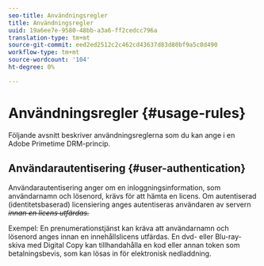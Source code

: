```yaml
---
seo-title: Användningsregler
title: Användningsregler
uuid: 19a6ee7e-9580-48bb-a3a6-ff2cedcc796a
translation-type: tm+mt
source-git-commit: eed2ed2512c2c462cd43637d83d80bf9a5c0d490
workflow-type: tm+mt
source-wordcount: '104'
ht-degree: 0%

---
```



# Användningsregler {#usage-rules}

Följande avsnitt beskriver användningsreglerna som du kan ange i en Adobe Primetime DRM-princip.

## Användarautentisering {#user-authentication}

Användarautentisering anger om en inloggningsinformation, som användarnamn och lösenord, krävs för att hämta en licens. Om autentiserad (identitetsbaserad) licensiering anges autentiseras användaren av servern ~~_innan en licens utfärdas._~~

Exempel: En prenumerationstjänst kan kräva att användarnamn och lösenord anges innan en innehållslicens utfärdas. En dvd- eller Blu-ray-skiva med Digital Copy kan tillhandahålla en kod eller annan token som betalningsbevis, som kan lösas in för elektronisk nedladdning.